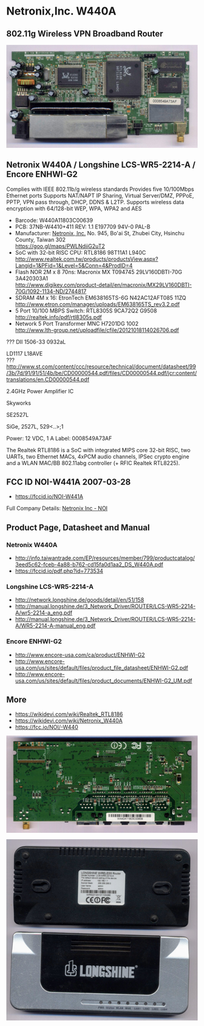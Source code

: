 # Netronix,Inc. W440A

## 802.11g Wireless VPN Broadband Router

![alt text](https://github.com/kordewiner/netronix-w440a/blob/master/netronix-w440a-pcb-front.jpg "PCB front")

## Netronix W440A / Longshine LCS-WR5-2214-A / Encore ENHWI-G2

Complies with IEEE 802.11b/g wireless standards 
Provides five 10/100Mbps Ethernet ports 
Supports NAT/NAPT IP Sharing, Virtual Server/DMZ,
PPPoE, PPTP, VPN pass through, DHCP, DDNS & L2TP. 
Supports wireless data encryption with 64/128-bit WEP,
WPA, WPA2 and AES

* Barcode: W440A11803C00639
* PCB: 37NB-W4410+411 REV: 1.1 
  E197709 94V-0 PAL-B
* Manufacturer: [Netronix, Inc.](http://www.netronixinc.com) 
  No. 945, Bo'ai St, Zhubei City, Hsinchu County, Taiwan 302  
  https://goo.gl/maps/PWLNdjiG2uT2
* SoC with 32-bit RISC CPU: RTL8186 98T11A1 L940C  
  http://www.realtek.com.tw/products/productsView.aspx?Langid=1&PFid=1&Level=5&Conn=4&ProdID=4
* Flash NOR 2M x 8 70ns: Macronix MX T094745 29LV160DBTI-70G 3A420303A1   
  http://www.digikey.com/product-detail/en/macronix/MX29LV160DBTI-70G/1092-1134-ND/2744817  
* SDRAM 4M x 16: EtronTech EM638165TS-6G N42AC12AFT085 11ZQ
  http://www.etron.com/manager/uploads/EM638165TS_rev3.2.pdf
* 5 Port 10/100 MBPS Switch: RTL8305S 9CA72Q2 G9508  
  http://realtek.info/pdf/rtl8305s.pdf
* Network 5 Port Transformer MNC H7201DG 1002  
  http://www.lth-group.net/uploadfile/cfile/20121018114026706.pdf
  

??? DII 1506-33 0932aL

LD1117 L18AVE  
  ???  http://www.st.com/content/ccc/resource/technical/document/datasheet/99/3b/7d/91/91/51/4b/be/CD00000544.pdf/files/CD00000544.pdf/jcr:content/translations/en.CD00000544.pdf

2.4GHz Power Amplifier IC

Skyworks

SE2527L

SiGe, 2527L, 529<..>;1




Power: 12 VDC, 1 A
Label: 0008549A73AF



The Realtek RTL8186 is a SoC with integrated MIPS core 32-bit RISC,
two UARTs, two Ethernet MACs, 4xPCM audio channels, IPSec crypto engine
and a WLAN MAC/BB 802.11abg controller (+ RFIC Realtek RTL8225).

## FCC ID NOI-W441A 2007-03-28 

* https://fccid.io/NOI-W441A

Full Company Details: [Netronix Inc - NOI](https://fccid.io/NOI)


## Product Page, Datasheet and Manual

### Netronix W440A

* http://info.taiwantrade.com/EP/resources/member/799/productcatalog/3eed5c62-fceb-4a88-b762-cd15fa0d1aa2_DS_W440A.pdf
* https://fccid.io/pdf.php?id=773534

### Longshine LCS-WR5-2214-A

* http://network.longshine.de/goods/detail/en/51/158
* http://manual.longshine.de/3_Network_Driver/ROUTER/LCS-WR5-2214-A/wr5-2214-a_eng.pdf
* http://manual.longshine.de/3_Network_Driver/ROUTER/LCS-WR5-2214-A/WR5-2214-A-manual_eng.pdf

### Encore ENHWI-G2

* http://www.encore-usa.com/ca/product/ENHWI-G2
* http://www.encore-usa.com/us/sites/default/files/product_file_datasheet/ENHWI-G2.pdf
* http://www.encore-usa.com/us/sites/default/files/product_documents/ENHWI-G2_UM.pdf

## More

* https://wikidevi.com/wiki/Realtek_RTL8186
* https://wikidevi.com/wiki/Netronix_W440A
* https://fcc.io/NOI/-W440

![alt text](https://github.com/kordewiner/netronix-w440a/blob/master/netronix-w440a-pcb-back.jpg "PCB back")

![alt text](https://github.com/kordewiner/netronix-w440a/blob/master/netronix-w440a-longshine.jpg "Longshine")
